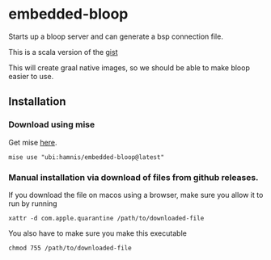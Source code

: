 # embedded-bloop

Starts up a bloop server and can generate a bsp connection file.

This is a scala version of the [gist](https://gist.github.com/hamnis/64f16a34c29975586d9416723ddeeca7)

This will create graal native images, so we should be able to make bloop easier to use.

## Installation

### Download using mise
Get mise [here](https://mise.jdx.dev/).

```
mise use "ubi:hamnis/embedded-bloop@latest"
```

### Manual installation via download of files from github releases.

If you download the file on macos using a browser, make sure you allow it to run by running

`xattr -d com.apple.quarantine /path/to/downloaded-file`


You also have to make sure you make this executable

`chmod 755 /path/to/downloaded-file`
